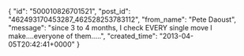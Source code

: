  {
   "id": "500010826701521",
   "post_id": "462493170453287_462528253783112",
   "from_name": "Pete Daoust",
   "message": "since 3 to 4 months, I check EVERY single move I make....everyone of them.....",
   "created_time": "2013-04-05T20:42:41+0000"
 }
